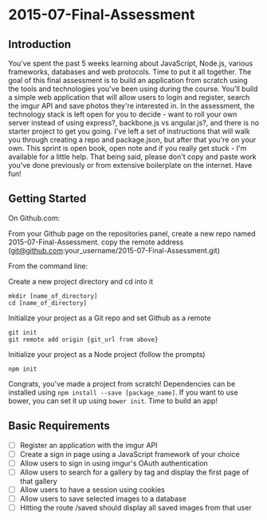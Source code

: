 # 2015-07-Final-Assessment

## Introduction

You've spent the past 5 weeks learning about JavaScript, Node.js, various frameworks, databases and web protocols. Time to put it all together. The goal of this final assessment is to build an application from scratch using the tools and technologies you've been using during the course. You'll build a simple web application that will allow users to login and register, search the imgur API and save photos they're interested in. In the assessment, the technology stack is left open for you to decide - want to roll your own server instead of using express?, backbone.js vs angular.js?, and there is no starter project to get you going. I've left a set of instructions that will walk you through creating a repo and package.json, but after that you're on your own. This sprint is open book, open note and if you really get stuck - I'm available for a little help. That being said, please don't copy and paste work you've done previously or from extensive boilerplate on the internet. Have fun!

## Getting Started

On Github.com:
  
  From your Github page on the repositories panel, create a new repo named 2015-07-Final-Assessment.
  copy the remote address (git@github.com:your_username/2015-07-Final-Assessment.git)

From the command line: 

  Create a new project directory and cd into it
  ```
  mkdir [name_of_directory]
  cd [name_of_directory]
  ```
  
  Initialize your project as a Git repo and set Github as a remote
  ```
  git init
  git remote add origin {git_url from above}
  ```
  
  Initialize your project as a Node project (follow the prompts)
  ```
  npm init
  ```
  
Congrats, you've made a project from scratch! Dependencies can be installed using ```npm install --save [package_name]```. If you want to use bower, you can set it up using ```bower init```. Time to build an app!

## Basic Requirements

  - [ ] Register an application with the imgur API
  - [ ] Create a sign in page using a JavaScript framework of your choice
  - [ ] Allow users to sign in using imgur's OAuth authentication
  - [ ] Allow users to search for a gallery by tag and display the first page of that gallery
  - [ ] Allow users to have a session using cookies
  - [ ] Allow users to save selected images to a database
  - [ ] Hitting the route /saved should display all saved images from that user
